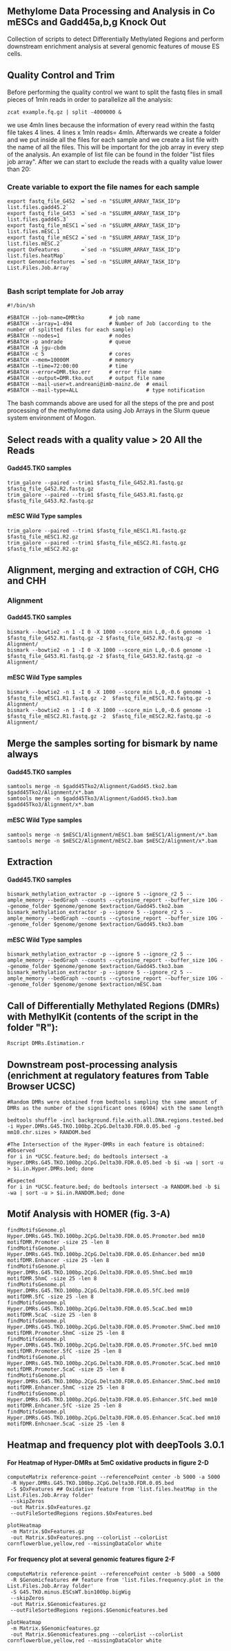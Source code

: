 ## Methylome Data Processing and Analysis in Co mESCs and Gadd45a,b,g Knock Out
Collection of scripts to detect Differentially Methylated Regions and perform downstream enrichment analysis at several genomic features of mouse ES cells.

## Quality Control and Trim
Before performing the quality control we want to split the fastq files in small pieces of 1mln reads in order to parallelize all the analysis:

`zcat example.fq.gz | split -4000000 &` 

we use 4mln lines because the information of every read within the fastq file takes 4 lines. 4 lines x 1mln reads= 4mln. Afterwards we create a folder and we put inside all the files for each sample and we create a list file with the name of all the files. This will be important for the job array in every step of the analysis. An example of list file can be found in the folder "list files job array". After we can start to exclude the reads with a quality value lower than 20:

### Create variable to export the file names for each sample  
```
export fastq_file_G452  =`sed -n "$SLURM_ARRAY_TASK_ID"p list.files.gadd45.2`  
export fastq_file_G453  =`sed -n "$SLURM_ARRAY_TASK_ID"p list.files.gadd45.3`  
export fastq_file_mESC1 =`sed -n "$SLURM_ARRAY_TASK_ID"p list.files.mESC.1`  
export fastq_file_mESC2 =`sed -n "$SLURM_ARRAY_TASK_ID"p list.files.mESC.2`  
export OxFeatures       =`sed -n "$SLURM_ARRAY_TASK_ID"p list.files.heatMap`  
export Genomicfeatures  =`sed -n "$SLURM_ARRAY_TASK_ID"p List.Files.Job.Array`  


```

### Bash script template for Job array
```
#!/bin/sh

#SBATCH --job-name=DMRtko        # job name
#SBATCH --array=1-494            # Number of Job (according to the number of splitted files for each sample)
#SBATCH --nodes=1                # nodes
#SBATCH -p andrade               # queue
#SBATCH -A jgu-cbdm
#SBATCH -c 5                     # cores
#SBATCH --mem=10000M             # memory
#SBATCH --time=72:00:00          # time
#SBATCH --error=DMR.tko.err      # error file name
#SBATCH --output=DMR.tko.out     # output file name
#SBATCH --mail-user=t.andreani@imb-mainz.de  # email
#SBATCH --mail-type=ALL                      # type notification
```
The bash commands above are used for all the steps of the pre and post processing of the methylome data using Job Arrays in the Slurm queue system environment of Mogon.     

## Select reads with a quality value > 20 All the Reads    

#### Gadd45.TKO samples  
```
trim_galore --paired --trim1 $fastq_file_G452.R1.fastq.gz $fastq_file_G452.R2.fastq.gz    
trim_galore --paired --trim1 $fastq_file_G453.R1.fastq.gz $fastq_file_G453.R2.fastq.gz  
```
#### mESC Wild Type samples   

```
trim_galore --paired --trim1 $fastq_file_mESC1.R1.fastq.gz $fastq_file_mESC1.R2.gz   
trim_galore --paired --trim1 $fastq_file_mESC2.R1.fastq.gz $fastq_file_mESC2.R2.gz   
```
## Alignment, merging and extraction of CGH, CHG and CHH  

### Alignment  
#### Gadd45.TKO samples  
```
bismark --bowtie2 -n 1 -I 0 -X 1000 --score_min L,0,-0.6 genome -1 $fastq_file_G452.R1.fastq.gz -2 $fastq_file_G452.R2.fastq.gz -o Alignment/   
bismark --bowtie2 -n 1 -I 0 -X 1000 --score_min L,0,-0.6 genome -1 $fastq_file_G453.R1.fastq.gz -2 $fastq_file_G453.R2.fastq.gz -o Alignment/   
```

#### mESC Wild Type samples  
```
bismark --bowtie2 -n 1 -I 0 -X 1000 --score_min L,0,-0.6 genome -1  $fastq_file_mESC1.R1.fastq.gz -2  $fastq_file_mESC1.R2.fastq.gz -o Alignment/   
bismark --bowtie2 -n 1 -I 0 -X 1000 --score_min L,0,-0.6 genome -1  $fastq_file_mESC2.R1.fastq.gz -2  $fastq_file_mESC2.R2.fastq.gz -o Alignment/   
```

## Merge the samples sorting for bismark by name always 

#### Gadd45.TKO samples  
```
samtools merge -n $gadd45Tko2/Alignment/Gadd45.tko2.bam $gadd45Tko2/Alignment/x*.bam    
samtools merge -n $gadd45Tko3/Alignment/Gadd45.tko3.bam $gadd45Tko3/Alignment/x*.bam  
```
#### mESC Wild Type samples  
```
samtools merge -n $mESC1/Alignment/mESC1.bam $mESC1/Alignment/x*.bam    
samtools merge -n $mESC2/Alignment/mESC2.bam $mESC2/Alignment/x*.bam    
```
## Extraction  
#### Gadd45.TKO samples    
```
bismark_methylation_extractor -p --ignore 5 --ignore_r2 5 --ample_memory --bedGraph --counts --cytosine_report --buffer_size 10G --genome_folder $genome/genome $extraction/Gadd45.tko2.bam  
bismark_methylation_extractor -p --ignore 5 --ignore_r2 5 --ample_memory --bedGraph --counts --cytosine_report --buffer_size 10G --genome_folder $genome/genome $extraction/Gadd45.tko3.bam  
```
#### mESC Wild Type samples    
```
bismark_methylation_extractor -p --ignore 5 --ignore_r2 5 --ample_memory --bedGraph --counts --cytosine_report --buffer_size 10G --genome_folder $genome/genome $extraction/Gadd45.tko3.bam  
bismark_methylation_extractor -p --ignore 5 --ignore_r2 5 --ample_memory --bedGraph --counts --cytosine_report --buffer_size 10G --genome_folder $genome/genome $extraction/mESC.bam  
```



## Call of Differentially Methylated Regions (DMRs) with MethylKit (contents of the script in the folder "R"):
`Rscript DMRs.Estimation.r`  

## Downstream post-processing analysis (enrichment at regulatory features from Table Browser UCSC)  

```
#Random DMRs were obtained from bedtools sampling the same amount of DMRs as the number of the significant ones (6904) with the same length  

bedtools shuffle -incl background.file.with.all.DNA.regions.tested.bed -i Hyper.DMRs.G45.TKO.100bp.2CpG.Delta30.FDR.0.05.bed -g mm10.chr.sizes > RANDOM.bed

#The Intersection of the Hyper-DMRs in each feature is obtained:
#Observed
for i in *UCSC.feature.bed; do bedtools intersect -a Hyper.DMRs.G45.TKO.100bp.2CpG.Delta30.FDR.0.05.bed -b $i -wa | sort -u > $i.in.Hyper.DMRs.bed; done   

#Expected
for i in *UCSC.feature.bed; do bedtools intersect -a RANDOM.bed -b $i -wa | sort -u > $i.in.RANDOM.bed; done  
```

## Motif Analysis with HOMER (fig. 3-A)
```
findMotifsGenome.pl Hyper.DMRs.G45.TKO.100bp.2CpG.Delta30.FDR.0.05.Promoter.bed mm10 motifDMR.Promoter -size 25 -len 8
findMotifsGenome.pl Hyper.DMRs.G45.TKO.100bp.2CpG.Delta30.FDR.0.05.Enhancer.bed mm10 motifDMR.Enhancer -size 25 -len 8
findMotifsGenome.pl Hyper.DMRs.G45.TKO.100bp.2CpG.Delta30.FDR.0.05.5hmC.bed mm10 motifDMR.5hmC -size 25 -len 8
findMotifsGenome.pl Hyper.DMRs.G45.TKO.100bp.2CpG.Delta30.FDR.0.05.5fC.bed mm10 motifDMR.5fC -size 25 -len 8
findMotifsGenome.pl Hyper.DMRs.G45.TKO.100bp.2CpG.Delta30.FDR.0.05.5caC.bed mm10 motifDMR.5caC -size 25 -len 8
findMotifsGenome.pl Hyper.DMRs.G45.TKO.100bp.2CpG.Delta30.FDR.0.05.Promoter.5hmC.bed mm10 motifDMR.Promoter.5hmC -size 25 -len 8
findMotifsGenome.pl Hyper.DMRs.G45.TKO.100bp.2CpG.Delta30.FDR.0.05.Promoter.5fC.bed mm10 motifDMR.Promoter.5fC -size 25 -len 8
findMotifsGenome.pl Hyper.DMRs.G45.TKO.100bp.2CpG.Delta30.FDR.0.05.Promoter.5caC.bed mm10 motifDMR.Promoter.5caC -size 25 -len 8
findMotifsGenome.pl Hyper.DMRs.G45.TKO.100bp.2CpG.Delta30.FDR.0.05.Enhancer.5hmC.bed mm10 motifDMR.Enhancer.5hmC -size 25 -len 8
findMotifsGenome.pl Hyper.DMRs.G45.TKO.100bp.2CpG.Delta30.FDR.0.05.Enhancer.5fC.bed mm10 motifDMR.Enhcaner.5fC -size 25 -len 8
findMotifsGenome.pl Hyper.DMRs.G45.TKO.100bp.2CpG.Delta30.FDR.0.05.Enhancer.5caC.bed mm10 motifDMR.Enhcnaer.5caC -size 25 -len 8

```

## Heatmap and frequency plot with deepTools 3.0.1  

#### For Heatmap of Hyper-DMRs at 5mC oxidative products in figure 2-D 
```
computeMatrix reference-point --referencePoint center -b 5000 -a 5000
 -R Hyper.DMRs.G45.TKO.100bp.2CpG.Delta30.FDR.0.05.bed
 -S $OxFeatures ## Oxidative feature from 'list.files.heatMap in the List.Files.Job.Array folder' 
 --skipZeros
 -out Matrix.$OxFeatures.gz
 --outFileSortedRegions regions.$OxFeatures.bed

plotHeatmap
 -m Matrix.$OxFeatures.gz 
 -out Matrix.$OxFeatures.png --colorList --colorList cornflowerblue,yellow,red --missingDataColor white   
```
#### For frequency plot at several genomic features figure 2-F

```
computeMatrix reference-point --referencePoint center -b 5000 -a 5000
 -R $Genomicfeatures ## feature from 'list.files.frequency.plot in the List.Files.Job.Array folder'
 -S G45.TKO.minus.ESCsWT.bin100bp.bigWig 
 --skipZeros
 -out Matrix.$Genomicfeatures.gz
 --outFileSortedRegions regions.$Genomicfeatures.bed

plotHeatmap
 -m Matrix.$Genomicfeatures.gz 
 -out Matrix.$Genomicfeatures.png --colorList --colorList cornflowerblue,yellow,red --missingDataColor white   
 ```
  

